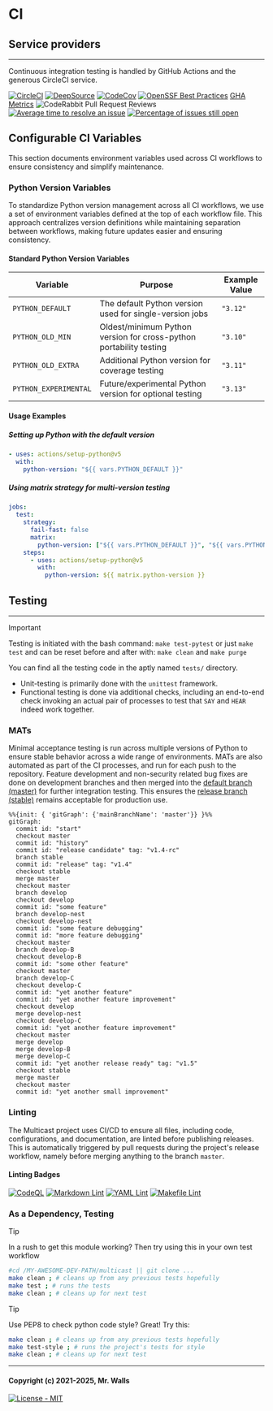 # CI

## Service providers

***

Continuous integration testing is handled by GitHub Actions and the generous CircleCI service.

[![CircleCI](https://dl.circleci.com/insights-snapshot/gh/reactive-firewall/multicast/master/test-matrix/badge.svg?window=30d)](https://app.circleci.com/insights/github/reactive-firewall/multicast/workflows/test-matrix/overview?branch=master&reporting-window=last-90-days&insights-snapshot=true)
[![DeepSource](https://app.deepsource.com/gh/reactive-firewall/multicast.svg/?label=active+issues&show_trend=true&token=SZUDMH7AtX399xLmONFAkiD6)](https://app.deepsource.com/gh/reactive-firewall/multicast/)
[![CodeCov](https://codecov.io/gh/reactive-firewall/multicast/graphs/sunburst.svg)](https://codecov.io/gh/reactive-firewall/multicast)
[![OpenSSF Best Practices](https://www.bestpractices.dev/projects/9458/badge)](https://app.deepsource.com/report/3f7c11ca-c203-44ec-9e01-126078f11660)
[GHA Metrics](https://github.com/reactive-firewall/multicast/actions/metrics/performance?dateRangeType=DATE_RANGE_TYPE_LAST_90_DAYS)
![CodeRabbit Pull Request Reviews](https://img.shields.io/coderabbit/prs/github/reactive-firewall/multicast?utm_source=oss&utm_medium=github&utm_campaign=reactive-firewall%2Fmulticast&labelColor=171717&color=FF570A&link=https%3A%2F%2Fcoderabbit.ai&label=CodeRabbit+Reviews)
[![Average time to resolve an issue](https://isitmaintained.com/badge/resolution/reactive-firewall/multicast.svg)](https://isitmaintained.com/project/reactive-firewall/multicast "Average time to resolve an issue")
[![Percentage of issues still open](https://isitmaintained.com/badge/open/reactive-firewall/multicast.svg)](https://isitmaintained.com/project/reactive-firewall/multicast "Percentage of issues still open")

## Configurable CI Variables

This section documents environment variables used across CI workflows to ensure consistency and
simplify maintenance.

### Python Version Variables

To standardize Python version management across all CI workflows, we use a set of environment
variables defined at the top of each workflow file. This approach centralizes version definitions
while maintaining separation between workflows, making future updates easier and ensuring
consistency.

#### Standard Python Version Variables

| Variable | Purpose | Example Value |
|----------|---------|---------------|
| `PYTHON_DEFAULT` | The default Python version used for single-version jobs | `"3.12"` |
| `PYTHON_OLD_MIN` | Oldest/minimum Python version for cross-python portability testing | `"3.10"` |
| `PYTHON_OLD_EXTRA` | Additional Python version for coverage testing | `"3.11"` |
| `PYTHON_EXPERIMENTAL` | Future/experimental Python version for optional testing | `"3.13"` |

#### Usage Examples

##### Setting up Python with the default version

```yaml
- uses: actions/setup-python@v5
  with:
    python-version: "${{ vars.PYTHON_DEFAULT }}"
```

##### Using matrix strategy for multi-version testing

```yaml
jobs:
  test:
    strategy:
      fail-fast: false
      matrix:
        python-version: ["${{ vars.PYTHON_DEFAULT }}", "${{ vars.PYTHON_EXPERIMENTAL }}"]
    steps:
      - uses: actions/setup-python@v5
        with:
          python-version: ${{ matrix.python-version }}
```

## Testing

***

> [!IMPORTANT]
> Testing is initiated with the bash command: `make test-pytest` or just `make test`
> and can be reset before and after with: `make clean` and `make purge`

You can find all the testing code in the aptly named `tests/` directory.

* Unit-testing is primarily done with the `unittest` framework.
* Functional testing is done via additional checks, including an end-to-end check invoking an
  actual pair of processes to test that `SAY` and `HEAR` indeed work together.

### MATs

Minimal acceptance testing is run across multiple versions of Python to ensure stable behavior
across a wide range of environments. MATs are also automated as part of the CI processes, and run
for each push to the repository.
Feature development and non-security related bug fixes are done on development branches and
then merged into the
[default branch (master)](https://github.com/reactive-firewall/multicast/blob/master/) for further
integration testing. This ensures the
[release branch (stable)](https://github.com/reactive-firewall/multicast/blob/stable/) remains
acceptable for production use.

```mermaid
%%{init: { 'gitGraph': {'mainBranchName': 'master'}} }%%
gitGraph:
  commit id: "start"
  checkout master
  commit id: "history"
  commit id: "release candidate" tag: "v1.4-rc"
  branch stable
  commit id: "release" tag: "v1.4"
  checkout stable
  merge master
  checkout master
  branch develop
  checkout develop
  commit id: "some feature"
  branch develop-nest
  checkout develop-nest
  commit id: "some feature debugging"
  commit id: "more feature debugging"
  checkout master
  branch develop-B
  checkout develop-B
  commit id: "some other feature"
  checkout master
  branch develop-C
  checkout develop-C
  commit id: "yet another feature"
  commit id: "yet another feature improvement"
  checkout develop
  merge develop-nest
  checkout develop-C
  commit id: "yet another feature improvement"
  checkout master
  merge develop
  merge develop-B
  merge develop-C
  commit id: "yet another release ready" tag: "v1.5"
  checkout stable
  merge master
  checkout master
  commit id: "yet another small improvement"
```

### Linting

The Multicast project uses CI/CD to ensure all files, including code, configurations, and
documentation, are linted before publishing releases. This is automatically triggered by
pull requests during the project's release workflow, namely before merging anything to the
branch `master`.

#### Linting Badges

[![CodeQL](https://github.com/reactive-firewall/multicast/actions/workflows/codeql-analysis.yml/badge.svg)](https://github.com/reactive-firewall/multicast/actions/workflows/codeql-analysis.yml)
[![Markdown Lint](https://github.com/reactive-firewall/multicast/actions/workflows/markdown-lint.yml/badge.svg)](https://github.com/reactive-firewall/multicast/actions/workflows/markdown-lint.yml)
[![YAML Lint](https://github.com/reactive-firewall/multicast/actions/workflows/yaml-lint.yml/badge.svg)](https://github.com/reactive-firewall/multicast/actions/workflows/yaml-lint.yml)
[![Makefile Lint](https://github.com/reactive-firewall/multicast/actions/workflows/makefile-lint.yml/badge.svg)](https://github.com/reactive-firewall/multicast/actions/workflows/makefile-lint.yml)

### As a Dependency, Testing

> [!TIP]
> In a rush to get this module working? Then try using this in your own test workflow

```bash
#cd /MY-AWESOME-DEV-PATH/multicast || git clone ...
make clean ; # cleans up from any previous tests hopefully
make test ; # runs the tests
make clean ; # cleans up for next test
```

> [!TIP]
> Use PEP8 to check python code style? Great! Try this:

```bash
make clean ; # cleans up from any previous tests hopefully
make test-style ; # runs the project's tests for style
make clean ; # cleans up for next test
```

***

#### Copyright (c) 2021-2025, Mr. Walls

[![License - MIT](https://img.shields.io/pypi/l/multicast?cacheSeconds=3600)](https://github.com/reactive-firewall/multicast/blob/stable/LICENSE.md)
